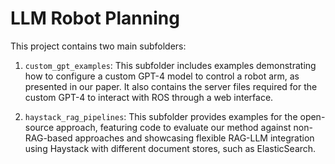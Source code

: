 # LLM Robot Planning

This project contains two main subfolders:

1. `custom_gpt_examples`: This subfolder includes examples demonstrating how to configure a custom GPT-4 model to control a robot arm, as presented in our paper. It also contains the server files required for the custom GPT-4 to interact with ROS through a web interface.

2. `haystack_rag_pipelines`: This subfolder provides examples for the open-source approach, featuring code to evaluate our method against non-RAG-based approaches and showcasing flexible RAG-LLM integration using Haystack with different document stores, such as ElasticSearch.